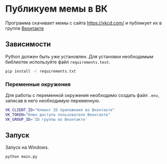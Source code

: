 # Публикуем мемы в ВК
Программа скачивает мемы с сайта https://xkcd.com/ и публикует их в группе [Вконтакте](https://vk.com)
## Зависимости
Python должен быть уже установлен. Для установки необходимым библиотек используйте файл `requirements.text`.
```bash
pip install -r requirements.txt
```
### Переменные окружения
Для работы с переменной окружения необходимо создать файл ```.env```, записав в него необходимую переменную.
```bash
VK_CLIENT_ID="Клиент ID приложения во Вконтакте"
VK_TOKEN="Ключ доступа пользователя Вконтакте"
VK_GROUP_ID='ID группы во Вконтакте'
```
## Запуск
Запуск на Windows.
```bash
python main.py
```